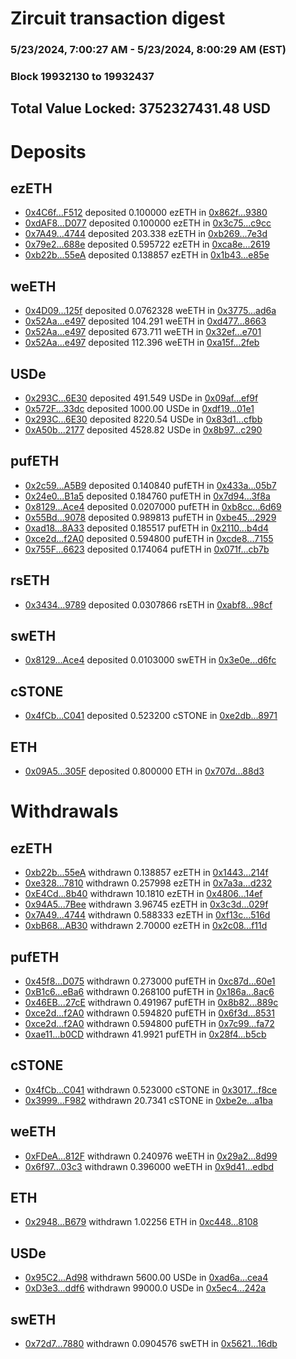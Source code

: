 # Zircuit transaction digest
### 5/23/2024, 7:00:27 AM - 5/23/2024, 8:00:29 AM (EST)
### Block 19932130 to 19932437

## Total Value Locked: 3752327431.48 USD

# Deposits
## ezETH
- [0x4C6f...F512](https://etherscan.io/address/0x4C6fC2f38fB4C3f2dD2c30dd99Beba5e9695F512) deposited 0.100000 ezETH in [0x862f...9380](https://etherscan.io/tx/0x4C6fC2f38fB4C3f2dD2c30dd99Beba5e9695F512)
- [0xdAF8...D077](https://etherscan.io/address/0xdAF8ae3640Fcd8E5bb34D1497f6D28455BC6D077) deposited 0.100000 ezETH in [0x3c75...c9cc](https://etherscan.io/tx/0xdAF8ae3640Fcd8E5bb34D1497f6D28455BC6D077)
- [0x7A49...4744](https://etherscan.io/address/0x7A493Be5c2ce014cD049Bf178a1ac0Db1B434744) deposited 203.338 ezETH in [0xb269...7e3d](https://etherscan.io/tx/0x7A493Be5c2ce014cD049Bf178a1ac0Db1B434744)
- [0x79e2...688e](https://etherscan.io/address/0x79e2c79A9D962144961D4DE7CEcba619691B688e) deposited 0.595722 ezETH in [0xca8e...2619](https://etherscan.io/tx/0x79e2c79A9D962144961D4DE7CEcba619691B688e)
- [0xb22b...55eA](https://etherscan.io/address/0xb22bD0164A7bbCcb24B2325d49023d18AF1b55eA) deposited 0.138857 ezETH in [0x1b43...e85e](https://etherscan.io/tx/0xb22bD0164A7bbCcb24B2325d49023d18AF1b55eA)
## weETH
- [0x4D09...125f](https://etherscan.io/address/0x4D096e004CC91cfEA56bDD7B469a44DFBc0e125f) deposited 0.0762328 weETH in [0x3775...ad6a](https://etherscan.io/tx/0x4D096e004CC91cfEA56bDD7B469a44DFBc0e125f)
- [0x52Aa...e497](https://etherscan.io/address/0x52Aa899454998Be5b000Ad077a46Bbe360F4e497) deposited 104.291 weETH in [0xd477...8663](https://etherscan.io/tx/0x52Aa899454998Be5b000Ad077a46Bbe360F4e497)
- [0x52Aa...e497](https://etherscan.io/address/0x52Aa899454998Be5b000Ad077a46Bbe360F4e497) deposited 673.711 weETH in [0x32ef...e701](https://etherscan.io/tx/0x52Aa899454998Be5b000Ad077a46Bbe360F4e497)
- [0x52Aa...e497](https://etherscan.io/address/0x52Aa899454998Be5b000Ad077a46Bbe360F4e497) deposited 112.396 weETH in [0xa15f...2feb](https://etherscan.io/tx/0x52Aa899454998Be5b000Ad077a46Bbe360F4e497)
## USDe
- [0x293C...6E30](https://etherscan.io/address/0x293C6937D8D82e05B01335F7B33FBA0c8e256E30) deposited 491.549 USDe in [0x09af...ef9f](https://etherscan.io/tx/0x293C6937D8D82e05B01335F7B33FBA0c8e256E30)
- [0x572F...33dc](https://etherscan.io/address/0x572F350D8a21e19396187012249d93189c3533dc) deposited 1000.00 USDe in [0xdf19...01e1](https://etherscan.io/tx/0x572F350D8a21e19396187012249d93189c3533dc)
- [0x293C...6E30](https://etherscan.io/address/0x293C6937D8D82e05B01335F7B33FBA0c8e256E30) deposited 8220.54 USDe in [0x83d1...cfbb](https://etherscan.io/tx/0x293C6937D8D82e05B01335F7B33FBA0c8e256E30)
- [0xA50b...2177](https://etherscan.io/address/0xA50b87f8C860F79F2C38f39A0B5f1991cCbd2177) deposited 4528.82 USDe in [0x8b97...c290](https://etherscan.io/tx/0xA50b87f8C860F79F2C38f39A0B5f1991cCbd2177)
## pufETH
- [0x2c59...A5B9](https://etherscan.io/address/0x2c59a606E61630B615eef194A43234d88594A5B9) deposited 0.140840 pufETH in [0x433a...05b7](https://etherscan.io/tx/0x2c59a606E61630B615eef194A43234d88594A5B9)
- [0x24e0...B1a5](https://etherscan.io/address/0x24e0D5b9E736BAE590Ec4971397cbeEF5183B1a5) deposited 0.184760 pufETH in [0x7d94...3f8a](https://etherscan.io/tx/0x24e0D5b9E736BAE590Ec4971397cbeEF5183B1a5)
- [0x8129...Ace4](https://etherscan.io/address/0x8129701C2276F25a6c3c5E1cd68CbD6F21D7Ace4) deposited 0.0207000 pufETH in [0xb8cc...6d69](https://etherscan.io/tx/0x8129701C2276F25a6c3c5E1cd68CbD6F21D7Ace4)
- [0x55Bd...9078](https://etherscan.io/address/0x55Bd2b5127118B2Fee6Ab990Af9bD240C17a9078) deposited 0.989813 pufETH in [0xbe45...2929](https://etherscan.io/tx/0x55Bd2b5127118B2Fee6Ab990Af9bD240C17a9078)
- [0xad18...8A33](https://etherscan.io/address/0xad18e5BF5140bA796DB519a62841Eb2b70408A33) deposited 0.185517 pufETH in [0x2110...b4d4](https://etherscan.io/tx/0xad18e5BF5140bA796DB519a62841Eb2b70408A33)
- [0xce2d...f2A0](https://etherscan.io/address/0xce2dE1B1eFC31cB3464d1D090Adb964B712bf2A0) deposited 0.594800 pufETH in [0xcde8...7155](https://etherscan.io/tx/0xce2dE1B1eFC31cB3464d1D090Adb964B712bf2A0)
- [0x755F...6623](https://etherscan.io/address/0x755FDC0A29400364d86aD7d32278747B0FBb6623) deposited 0.174064 pufETH in [0x071f...cb7b](https://etherscan.io/tx/0x755FDC0A29400364d86aD7d32278747B0FBb6623)
## rsETH
- [0x3434...9789](https://etherscan.io/address/0x34349c5569e7B846c3558961552D2202760A9789) deposited 0.0307866 rsETH in [0xabf8...98cf](https://etherscan.io/tx/0x34349c5569e7B846c3558961552D2202760A9789)
## swETH
- [0x8129...Ace4](https://etherscan.io/address/0x8129701C2276F25a6c3c5E1cd68CbD6F21D7Ace4) deposited 0.0103000 swETH in [0x3e0e...d6fc](https://etherscan.io/tx/0x8129701C2276F25a6c3c5E1cd68CbD6F21D7Ace4)
## cSTONE
- [0x4fCb...C041](https://etherscan.io/address/0x4fCb426BF476d79d90073D527016D0771b41C041) deposited 0.523200 cSTONE in [0xe2db...8971](https://etherscan.io/tx/0x4fCb426BF476d79d90073D527016D0771b41C041)
## ETH
- [0x09A5...305F](https://etherscan.io/address/0x09A5aEEA5E285000A453F63F35F03bf15370305F) deposited 0.800000 ETH in [0x707d...88d3](https://etherscan.io/tx/0x09A5aEEA5E285000A453F63F35F03bf15370305F)
# Withdrawals
## ezETH
- [0xb22b...55eA](https://etherscan.io/address/0xb22bD0164A7bbCcb24B2325d49023d18AF1b55eA) withdrawn 0.138857 ezETH in [0x1443...214f](https://etherscan.io/tx/0xb22bD0164A7bbCcb24B2325d49023d18AF1b55eA)
- [0xe328...7810](https://etherscan.io/address/0xe328CDfbbD104e573fF900C41C6634823F917810) withdrawn 0.257998 ezETH in [0x7a3a...d232](https://etherscan.io/tx/0xe328CDfbbD104e573fF900C41C6634823F917810)
- [0xE4Cd...8b40](https://etherscan.io/address/0xE4Cde89434732aE46d3cC124fC0215D523F08b40) withdrawn 10.1810 ezETH in [0x4806...14ef](https://etherscan.io/tx/0xE4Cde89434732aE46d3cC124fC0215D523F08b40)
- [0x94A5...7Bee](https://etherscan.io/address/0x94A58Defc764c43DD00eE80D3B76d576E5917Bee) withdrawn 3.96745 ezETH in [0x3c3d...029f](https://etherscan.io/tx/0x94A58Defc764c43DD00eE80D3B76d576E5917Bee)
- [0x7A49...4744](https://etherscan.io/address/0x7A493Be5c2ce014cD049Bf178a1ac0Db1B434744) withdrawn 0.588333 ezETH in [0xf13c...516d](https://etherscan.io/tx/0x7A493Be5c2ce014cD049Bf178a1ac0Db1B434744)
- [0xbB68...AB30](https://etherscan.io/address/0xbB68F3163765cB6df86a76c7C40183190d39AB30) withdrawn 2.70000 ezETH in [0x2c08...f11d](https://etherscan.io/tx/0xbB68F3163765cB6df86a76c7C40183190d39AB30)
## pufETH
- [0x45f8...D075](https://etherscan.io/address/0x45f8B4d1189fd052Db8ec8ee55D64Ceac6d5D075) withdrawn 0.273000 pufETH in [0xc87d...60e1](https://etherscan.io/tx/0x45f8B4d1189fd052Db8ec8ee55D64Ceac6d5D075)
- [0xB1c6...eBa6](https://etherscan.io/address/0xB1c6486352c95918Cc65c51f6DD90Bcf931aeBa6) withdrawn 0.268100 pufETH in [0x186a...8ac6](https://etherscan.io/tx/0xB1c6486352c95918Cc65c51f6DD90Bcf931aeBa6)
- [0x46EB...27cE](https://etherscan.io/address/0x46EB8B34D1d5598Cde2Afb7654238BffF82627cE) withdrawn 0.491967 pufETH in [0x8b82...889c](https://etherscan.io/tx/0x46EB8B34D1d5598Cde2Afb7654238BffF82627cE)
- [0xce2d...f2A0](https://etherscan.io/address/0xce2dE1B1eFC31cB3464d1D090Adb964B712bf2A0) withdrawn 0.594820 pufETH in [0x6f3d...8531](https://etherscan.io/tx/0xce2dE1B1eFC31cB3464d1D090Adb964B712bf2A0)
- [0xce2d...f2A0](https://etherscan.io/address/0xce2dE1B1eFC31cB3464d1D090Adb964B712bf2A0) withdrawn 0.594800 pufETH in [0x7c99...fa72](https://etherscan.io/tx/0xce2dE1B1eFC31cB3464d1D090Adb964B712bf2A0)
- [0xae11...b0CD](https://etherscan.io/address/0xae11E31720C4D9aAaf6b3A5fD78D0b6311A1b0CD) withdrawn 41.9921 pufETH in [0x28f4...b5cb](https://etherscan.io/tx/0xae11E31720C4D9aAaf6b3A5fD78D0b6311A1b0CD)
## cSTONE
- [0x4fCb...C041](https://etherscan.io/address/0x4fCb426BF476d79d90073D527016D0771b41C041) withdrawn 0.523000 cSTONE in [0x3017...f8ce](https://etherscan.io/tx/0x4fCb426BF476d79d90073D527016D0771b41C041)
- [0x3999...F982](https://etherscan.io/address/0x39990E4f6577eb80DCd82cf42138bcf4984eF982) withdrawn 20.7341 cSTONE in [0xbe2e...a1ba](https://etherscan.io/tx/0x39990E4f6577eb80DCd82cf42138bcf4984eF982)
## weETH
- [0xFDeA...812F](https://etherscan.io/address/0xFDeAb73F71f9e2A523EB793fDDa8F70d3475812F) withdrawn 0.240976 weETH in [0x29a2...8d99](https://etherscan.io/tx/0xFDeAb73F71f9e2A523EB793fDDa8F70d3475812F)
- [0x6f97...03c3](https://etherscan.io/address/0x6f978F98170321687750C6e003001855C0eb03c3) withdrawn 0.396000 weETH in [0x9d41...edbd](https://etherscan.io/tx/0x6f978F98170321687750C6e003001855C0eb03c3)
## ETH
- [0x2948...B679](https://etherscan.io/address/0x29487afacbc0716E435ed4253B669f092F77B679) withdrawn 1.02256 ETH in [0xc448...8108](https://etherscan.io/tx/0x29487afacbc0716E435ed4253B669f092F77B679)
## USDe
- [0x95C2...Ad98](https://etherscan.io/address/0x95C2ec97903c993EFBe4630F1535282A12fEAd98) withdrawn 5600.00 USDe in [0xad6a...cea4](https://etherscan.io/tx/0x95C2ec97903c993EFBe4630F1535282A12fEAd98)
- [0xD3e3...ddf6](https://etherscan.io/address/0xD3e3ece7aA0e799FC9bD48319Db9A8b71eabddf6) withdrawn 99000.0 USDe in [0x5ec4...242a](https://etherscan.io/tx/0xD3e3ece7aA0e799FC9bD48319Db9A8b71eabddf6)
## swETH
- [0x72d7...7880](https://etherscan.io/address/0x72d79D6b16e38C21F66C7fA4d0A046e20B617880) withdrawn 0.0904576 swETH in [0x5621...16db](https://etherscan.io/tx/0x72d79D6b16e38C21F66C7fA4d0A046e20B617880)
